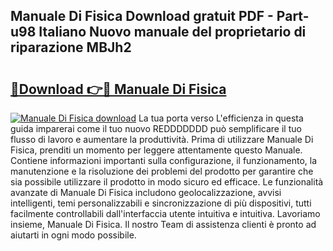 ## Manuale Di Fisica Download gratuit PDF - Part-u98 Italiano Nuovo manuale del proprietario di riparazione MBJh2

# <h2><a href="http://dfbezl.blite.top/?on=Manuale+Di+Fisica">🔗Download 👉🔴 Manuale Di Fisica</a></h2>

[![Manuale Di Fisica download](https://i.imgur.com/lujVjoI.png)](http://dfbezl.blite.top/?on=Manuale+Di+Fisica)
La tua porta verso L'efficienza in questa guida imparerai come il tuo nuovo REDDDDDDD può semplificare il tuo flusso di lavoro e aumentare la produttività. Prima di utilizzare Manuale Di Fisica, prenditi un momento per leggere attentamente questo Manuale. Contiene informazioni importanti sulla configurazione, il funzionamento, la manutenzione e la risoluzione dei problemi del prodotto per garantire che sia possibile utilizzare il prodotto in modo sicuro ed efficace. Le funzionalità avanzate di Manuale Di Fisica includono geolocalizzazione, avvisi intelligenti, temi personalizzabili e sincronizzazione di più dispositivi, tutti facilmente controllabili dall'interfaccia utente intuitiva e intuitiva. Lavoriamo insieme, Manuale Di Fisica. Il nostro Team di assistenza clienti è pronto ad aiutarti in ogni modo possibile.
